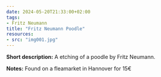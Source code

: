 ```yaml
---
date: 2024-05-20T21:33:00+02:00
tags:
- Fritz Neumann
title: "Fritz Neumann Poodle"
resources:
- src: "img001.jpg"
---
```


**Short description:** A etching of a poodle by Fritz Neumann.

**Notes:** Found on a fleamarket in Hannover for 15€
